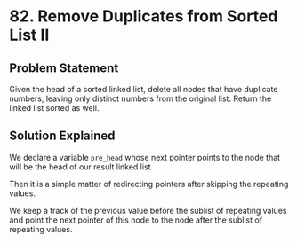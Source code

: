 # 82. Remove Duplicates from Sorted List II

## Problem Statement

Given the head of a sorted linked list, delete all nodes that have duplicate numbers, leaving only distinct numbers from the original list. Return the linked list sorted as well.

## Solution Explained

We declare a variable `pre_head` whose next pointer points to the node that will be the head of our result linked list.

Then it is a simple matter of redirecting pointers after skipping the repeating values.

We keep a track of the previous value before the sublist of repeating values and point the next pointer of this node to the node after the sublist of repeating values.
